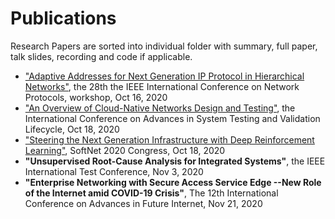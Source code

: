 # Publications
Research Papers are sorted into individual folder with summary, full paper, talk slides, recording and code if applicable. 

- ["Adaptive Addresses for Next Generation IP Protocol in Hierarchical Networks"](https://github.com/Fizzbb/ResearchPaper/tree/master/Adaptive-Addresses-for-NG-IP), the 28th the IEEE International Conference on Network Protocols, workshop, Oct 16, 2020
- ["An Overview of Cloud-Native Networks Design and Testing"](https://github.com/Fizzbb/ResearchPaper/tree/master/Cloud-Native-Network), the International Conference on Advances in System Testing and Validation Lifecycle, Oct 18, 2020
- ["Steering the Next Generation Infrastructure with Deep Reinforcement Learning"](https://github.com/Fizzbb/ResearchPaper/tree/master/Reinforcement-Learning), SoftNet 2020 Congress, Oct 18, 2020
- **"Unsupervised Root-Cause Analysis for Integrated Systems"**, the IEEE International Test Conference, Nov 3, 2020
- **"Enterprise Networking with Secure Access Service Edge --New Role of the Internet amid COVID-19 Crisis"**, The 12th International Conference on Advances in Future Internet, Nov 21, 2020
